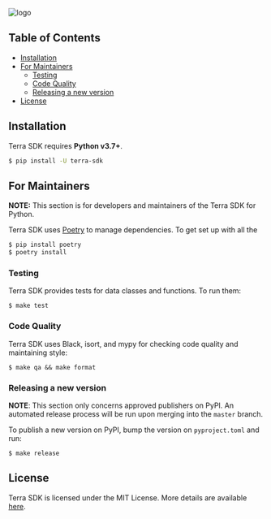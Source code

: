 ![logo](./docs/img/logo.png)

## Table of Contents <!-- omit in toc -->

- [Installation](#installation)
- [For Maintainers](#for-maintainers)
  - [Testing](#testing)
  - [Code Quality](#code-quality)
  - [Releasing a new version](#releasing-a-new-version)
- [License](#license)

## Installation

Terra SDK requires **Python v3.7+**.

```sh
$ pip install -U terra-sdk
```

## For Maintainers

**NOTE:** This section is for developers and maintainers of the Terra SDK for Python.

Terra SDK uses [Poetry](https://python-poetry.org/) to manage dependencies. To get set up with all the

```sh
$ pip install poetry
$ poetry install
```

### Testing

Terra SDK provides tests for data classes and functions. To run them:

```
$ make test
```

### Code Quality

Terra SDK uses Black, isort, and mypy for checking code quality and maintaining style:

```
$ make qa && make format
```

### Releasing a new version

**NOTE**: This section only concerns approved publishers on PyPI. An automated release
process will be run upon merging into the `master` branch.

To publish a new version on PyPI, bump the version on `pyproject.toml` and run:

```
$ make release
```

## License

Terra SDK is licensed under the MIT License. More details are available [here](./LICENSE).
